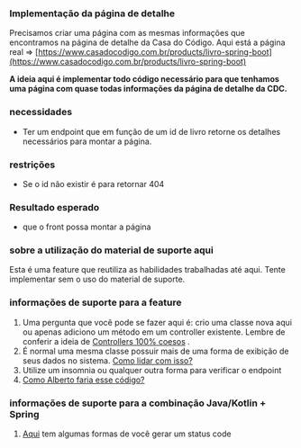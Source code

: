 ### **Implementação da página de detalhe**

Precisamos criar uma página com as mesmas informações que encontramos na página de detalhe da Casa do Código. Aqui está a página real => [https://www.casadocodigo.com.br/products/livro-spring-boot](https://www.casadocodigo.com.br/products/livro-spring-boot)

**A ideia aqui é implementar todo código necessário para que tenhamos uma página com quase todas informações da página de detalhe da CDC.**

### **necessidades**

*   Ter um endpoint que em função de um id de livro retorne os detalhes necessários para montar a página.

### **restrições**

*   Se o id não existir é para retornar 404

### **Resultado esperado**

*   que o front possa montar a página

### **sobre a utilização do material de suporte aqui**

Esta é uma feature que reutiliza as habilidades trabalhadas até aqui. Tente implementar sem o uso do material de suporte. 

### **informações de suporte para a feature**

1. Uma pergunta que você pode se fazer aqui é: crio uma classe nova aqui ou apenas adiciono um método em um controller existente. Lembre de conferir a ideia de [Controllers 100% coesos](https://drive.google.com/file/d/10f3lT3lB2CEXdyss7ZjeSVzmDkzEU57d/view?usp=sharing) .
2.  É normal uma mesma classe possuir mais de uma forma de exibição de seus dados no sistema. [Como lidar com isso?](https://drive.google.com/file/d/1hFVUZrwNdqV0W4EY0zYDIm3vUSgJGf4S/view?usp=sharing)
3.  Utilize um insomnia ou qualquer outra forma para verificar o endpoint
4.  [Como Alberto faria esse código?](https://drive.google.com/file/d/1nh8L-NXioQq6B18b1d_SkoqOhffosjcd/view?usp=sharing)

### informações de suporte para a combinação Java/Kotlin + Spring

1.  [Aqui](https://drive.google.com/file/d/16_FGNxrqh3ACLJtSuf7FDaSmekhpoWxE/view?usp=sharing) tem algumas formas de você gerar um status code
